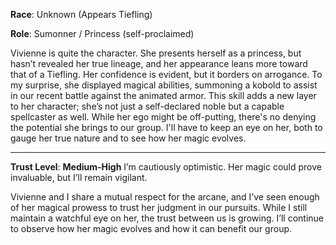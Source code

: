 **Race**: Unknown (Appears Tiefling)

**Role**: Sumonner / Princess (self-proclaimed)

Vivienne is quite the character. She presents herself as a princess, but hasn’t revealed her true lineage, and her appearance leans more toward that of a Tiefling. Her confidence is evident, but it borders on arrogance. To my surprise, she displayed magical abilities, summoning a kobold to assist in our recent battle against the animated armor. This skill adds a new layer to her character; she’s not just a self-declared noble but a capable spellcaster as well. While her ego might be off-putting, there's no denying the potential she brings to our group. I'll have to keep an eye on her, both to gauge her true nature and to see how her magic evolves.

---
**Trust Level**: **Medium-High**
I’m cautiously optimistic. Her magic could prove invaluable, but I’ll remain vigilant.

Vivienne and I share a mutual respect for the arcane, and I’ve seen enough of her magical prowess to trust her judgment in our pursuits. While I still maintain a watchful eye on her, the trust between us is growing. I’ll continue to observe how her magic evolves and how it can benefit our group.
